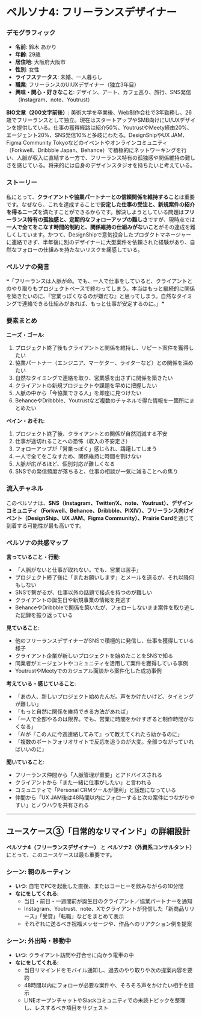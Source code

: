 # ペルソナ4: フリーランスデザイナー

### デモグラフィック
- **名前**: 鈴木 あかり
- **年齢**: 29歳
- **居住地**: 大阪府大阪市
- **性別**: 女性
- **ライフステータス**: 未婚、一人暮らし
- **職業**: フリーランスのUIUXデザイナー（独立3年目）
- **興味・関心・好きなこと**: デザイン、アート、カフェ巡り、旅行、SNS発信（Instagram、note、Youtrust）

**BIO文章（200文字前後）**:
美術大学を卒業後、Web制作会社で3年勤務し、26歳でフリーランスとして独立。現在はスタートアップやSMB向けにUI/UXデザインを提供している。仕事の獲得経路は紹介50%、YoutrustやMeety経由20%、エージェント20%、SNS発信10%と多岐にわたる。DesignShipやUX JAM、Figma Community Tokyoなどのイベントやオンラインコミュニティ（Forkwell、Dribbble Japan、Behance）で積極的にネットワーキングを行い、人脈が収入に直結する一方で、フリーランス特有の孤独感や関係維持の難しさを感じている。将来的には自身のデザインスタジオを持ちたいと考えている。

### ストーリー
私にとって、**クライアントや協業パートナーとの信頼関係を維持すること**は重要です。なぜなら、これを達成することで**安定した仕事の受注と、新規案件の紹介を得るニーズ**を満たすことができるからです。解決しようとしている問題は**フリーランス特有の孤独感と、定期的なフォローアップの難しさ**ですが、現時点では**一人で全てをこなす時間的制約と、関係維持の仕組みがないこと**がその達成を難しくしています。かつて、DesignShipで意気投合したプロダクトマネージャーに連絡できず、半年後に別のデザイナーに大型案件を依頼された経験があり、自然なフォローの仕組みを持たないリスクを痛感している。

### ペルソナの発言
❝「フリーランスは人脈が命。でも、一人で仕事をしていると、クライアントとのやり取りもプロジェクトベースで終わってしまう。本当はもっと継続的に関係を築きたいのに、『営業っぽくなるのが嫌だな』と思ってしまう。自然なタイミングで連絡できる仕組みがあれば、もっと仕事が安定するのに。」❞

### 要素まとめ

**ニーズ・ゴール**:
1. プロジェクト終了後もクライアントと関係を維持し、リピート案件を獲得したい
2. 協業パートナー（エンジニア、マーケター、ライターなど）との関係を深めたい
3. 自然なタイミングで連絡を取り、営業感を出さずに関係を築きたい
4. クライアントの新規プロジェクトや課題を早めに把握したい
5. 人脈の中から「今協業できる人」を即座に見つけたい
6. BehanceやDribbble、Youtrustなど複数のチャネルで得た情報を一箇所にまとめたい

**ペイン・おそれ**:
1. プロジェクト終了後、クライアントとの関係が自然消滅する不安
2. 仕事が途切れることへの恐怖（収入の不安定さ）
3. フォローアップが「営業っぽく」感じられ、躊躇してしまう
4. 一人で全てをこなすため、関係維持に時間を割けない
5. 人脈が広がるほど、個別対応が難しくなる
6. SNSでの発信頻度が落ちると、仕事の相談が一気に減ることへの焦り

### 流入チャネル
このペルソナは、**SNS（Instagram、Twitter/X、note、Youtrust）、デザインコミュニティ（Forkwell、Behance、Dribbble、PIXIV）、フリーランス向けイベント（DesignShip、UX JAM、Figma Community）、Prairie Card**を通じて到着する可能性が最も高いです。

### ペルソナの共感マップ

**言っていること・行動**:
- 「人脈がないと仕事が取れない。でも、営業は苦手」
- プロジェクト終了後に「またお願いします」とメールを送るが、それ以降何もしない
- SNSで繋がるが、仕事以外の話題で接点を持つのが難しい
- クライアントの誕生日や新規事業の情報を見逃す
- BehanceやDribbbleで関係を築いたが、フォローしないまま案件を取り逃した記録を振り返っている

**見ていること**:
- 他のフリーランスデザイナーがSNSで積極的に発信し、仕事を獲得している様子
- クライアント企業が新しいプロジェクトを始めたことをSNSで知る
- 同業者がエージェントやコミュニティを活用して案件を獲得している事例
- YoutrustやMeetyでのカジュアル面談から案件化した成功事例

**考えている・感じていること**:
- 「あの人、新しいプロジェクト始めたんだ。声をかけたいけど、タイミングが難しい」
- 「もっと自然に関係を維持できる方法があれば」
- 「一人で全部やるのは限界。でも、営業に時間をかけすぎると制作時間がなくなる」
- 「AIが『この人に今週連絡してみて』って教えてくれたら助かるのに」
- 「複数のポートフォリオサイトで反応を追うのが大変。全部つながっていればいいのに」

**聞いていること**:
- フリーランス仲間から「人脈管理が重要」とアドバイスされる
- クライアントから「また一緒に仕事がしたい」と言われる
- コミュニティで「Personal CRMツールが便利」と話題になっている
- 仲間から「UX JAM後は48時間以内にフォローすると次の案件につながりやすい」とノウハウを共有される

---

## ユースケース③「日常的なリマインド」の詳細設計

**ペルソナ4（フリーランスデザイナー）** と **ペルソナ2（外資系コンサルタント）** にとって、このユースケースは最も重要です。

### シーン: 朝のルーティン
- **いつ**: 自宅でPCを起動した直後、またはコーヒーを飲みながらの10分間
- **なにをしてくれる**:
  - 当日・前日・一週間前が誕生日のクライアント／協業パートナーを通知
  - Instagram、Youtrust、note、Xでクライアントが発信した「新商品リリース」「受賞」「転職」などをまとめて表示
  - それぞれに送るべき祝福メッセージや、作品へのリアクション例を提案

### シーン: 外出時・移動中
- **いつ**: クライアント訪問や打合せに向かう電車の中
- **なにをしてくれる**:
  - 当日リマインドをモバイル通知し、過去のやり取りや次の提案内容を要約
  - 48時間以内にフォローが必要な案件や、そろそろ声をかけたい相手を提示
  - LINEオープンチャットやSlackコミュニティでの未読トピックを整理し、レスするべき項目をサジェスト
